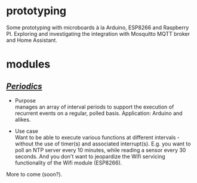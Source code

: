 # prototyping
Some prototyping with microboards à la Arduino, ESP8266 and Raspberry PI.
Exploring and investigating the integration with Mosquitto MQTT broker and Home Assistant.

# modules
## [_Periodics_](https://github.com/kanutope/prototyping/tree/master/demoPeriodics)
* Purpose  
manages an array of interval periods to support the execution of recurrent events on a regular, polled basis. Application: Arduino and alikes.

* Use case  
Want to be able to execute various functions at different intervals - without the use of timer(s) and associated interrupt(s). E.g. you want to poll an NTP server every 10 minutes, while reading a sensor every 30 seconds. And you don't want to jeopardize the Wifi servicing functionality of the Wifi module (ESP8266).  

More to come (soon?).

